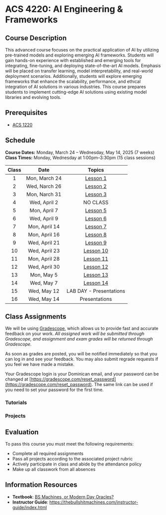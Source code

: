 # ACS 4220: AI Engineering & Frameworks

## Course Description

This advanced course focuses on the practical application of AI by utilizing pre-trained models and exploring emerging AI frameworks. Students will gain hands-on experience with established and emerging tools for integrating, fine-tuning, and deploying state-of-the-art AI models. Emphasis will be placed on transfer learning, model interpretability, and real-world deployment scenarios. Additionally, students will explore emerging frameworks that enhance the scalability, performance, and ethical integration of AI solutions in various industries. This course prepares students to implement cutting-edge AI solutions using existing model libraries and evolving tools.


## Prerequisites

- [ACS 1220]()

<!--
## Learning Outcomes

By the end of the course, you will be able to ...

1. Identify & Describe
1. Explain
1. Compare & Contrast
1. Design & Implement
1. Practice

-->

## Schedule

**Course Dates:** Monday, March 24 – Wednesday, May 14, 2025 (7 weeks) <br>
**Class Times:** Monday, Wednesday at 1:00pm–3:30pm (15 class sessions)

| Class |          Date          |                 Topics                  |
|:-----:|:----------------------:|:---------------------------------------:|
|  1 |  Mon, March 24         | [Lesson 1] |
|  2 |  Wed, Narch 26         | [Lesson 2] |
|  3 |  Mon, Narch 31         | [Lesson 3] |
|  4 |  Wed, April 2        | NO CLASS |
|  5 |  Mon, April 7         | [Lesson 5] |
|  6 |  Wed, April 9        | [Lesson 6] |
|  7 |  Mon, April 14        | [Lesson 7] |
|  8 |  Mon, April 16        | [Lesson 8] |
|  9 |  Wed, April 21        | [Lesson 9] |
| 10 |  Wed, April 23         | [Lesson 10] |
| 11 |  Mon, April 28        | [Lesson 11] |
| 12 |  Wed, April 30        | [Lesson 12]  |
| 13 | Mon, May 5 | [Lesson 13] |
| 14 | Wed, May 7 | [Lesson 14] |
| 15 | Wed, May 12 | LAB DAY - Presentations |
| 16 | Wed, May 14 | Presentations |


[Lesson 1]: https://thebullshitmachines.com/lesson-1-autocomplete-in-overdrive/index.html
[Lesson 2]: https://thebullshitmachines.com/lesson-2-the-nature-of-bullshit/index.html
[Lesson 3]: https://thebullshitmachines.com/lesson-3-turing-tests-and-bullshit-benchmarks/index.html
[Lesson 4]: Lessons/Lesson4.md
[Lesson 5]: https://thebullshitmachines.com/lesson-5-hard-to-understand-harder-to-fix/index.html
[Lesson 6]: https://thebullshitmachines.com/lesson-6-no-theyre-not-doing-that/index.html
[Lesson 7]: https://thebullshitmachines.com/lesson-7-from-voice-cloning-to-shrimp-jesus/index.html
[Lesson 8]: https://thebullshitmachines.com/lesson-8-poisonous-mushrooms-and-doggie-passports/index.html
[Lesson 9]: https://thebullshitmachines.com/lesson-9-blue-links-matter/index.html
[Lesson 10]: https://thebullshitmachines.com/lesson-10-the-human-art-of-writing/index.html
[Lesson 11]: https://thebullshitmachines.com/lesson-11-transforming-education/index.html
[Lesson 12]: https://thebullshitmachines.com/lesson-12-the-ai-scientist/index.html
[Lesson 13]: https://thebullshitmachines.com/lesson-13-bullshit-machines-for-bullshit-work/index.html
[Lesson 14]: https://thebullshitmachines.com/lesson-14-authenticity/index.html


## Class Assignments

We will be using [Gradescope](gradescope.com), which allows us to provide fast and accurate feedback on your work. *All assigned work will be submitted through Gradescope, and assignment and exam grades will be returned through Gradescope.*

As soon as grades are posted, you will be notified immediately so that you can log in and see your feedback. You may also submit regrade requests if you feel we have made a mistake.

Your Gradescope login is your Dominican email, and your password can be changed at [https://gradescope.com/reset_password](https://gradescope.com/reset_password). The same link can be used if you need to set your password for the first time.

### Tutorials

### Projects

## Evaluation

To pass this course you must meet the following requirements:

- Complete all required assignments
- Pass all projects according to the associated project rubric
- Actively participate in class and abide by the attendance policy
- Make up all classwork from all absences

## Information Resources

- **Textbook**: [BS Machines, or Modern Day Oracles?](https://thebullshitmachines.com/index.html)
- **Instructor Guide**: <https://thebullshitmachines.com/instructor-guide/index.html>
